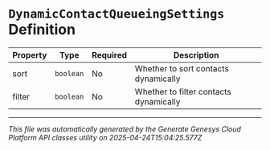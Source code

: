 # `DynamicContactQueueingSettings` Definition

| Property | Type | Required | Description |
|----------|------|----------|-------------|
| sort | `boolean` | No | Whether to sort contacts dynamically |
| filter | `boolean` | No | Whether to filter contacts dynamically |

---

*This file was automatically generated by the Generate Genesys Cloud Platform API classes utility on 2025-04-24T15:04:25.577Z*